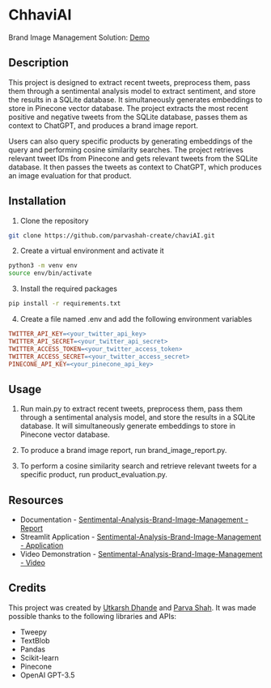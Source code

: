 # ChhaviAI  
Brand Image Management Solution: [Demo](https://parvashah-create-chhavi-streamlit-app-7izrgq.streamlit.app/)

## Description
This project is designed to extract recent tweets, preprocess them, pass them through a sentimental analysis model to extract sentiment, and store the results in a SQLite database. It simultaneously generates embeddings to store in Pinecone vector database. The project extracts the most recent positive and negative tweets from the SQLite database, passes them as context to ChatGPT, and produces a brand image report.

Users can also query specific products by generating embeddings of the query and performing cosine similarity searches. The project retrieves relevant tweet IDs from Pinecone and gets relevant tweets from the SQLite database. It then passes the tweets as context to ChatGPT, which produces an image evaluation for that product.

## Installation
1. Clone the repository
```bash
git clone https://github.com/parvashah-create/chaviAI.git
```
2. Create a virtual environment and activate it
``` bash
python3 -m venv env
source env/bin/activate
```

3. Install the required packages
``` bash
pip install -r requirements.txt
```
4. Create a file named .env and add the following environment variables
``` makefile
TWITTER_API_KEY=<your_twitter_api_key>
TWITTER_API_SECRET=<your_twitter_api_secret>
TWITTER_ACCESS_TOKEN=<your_twitter_access_token>
TWITTER_ACCESS_SECRET=<your_twitter_access_secret>
PINECONE_API_KEY=<your_pinecone_api_key>
```
## Usage
1. Run main.py to extract recent tweets, preprocess them, pass them through a sentimental analysis model, and store the results in a SQLite database. It will simultaneously generate embeddings to store in Pinecone vector database.

2. To produce a brand image report, run brand_image_report.py.

3. To perform a cosine similarity search and retrieve relevant tweets for a specific product, run product_evaluation.py.

## Resources

- Documentation - [Sentimental-Analysis-Brand-Image-Management - Report](https://codelabs-preview.appspot.com/?file_id=https://docs.google.com/document/d/1gUDWp26tWl7Pfkdf3xpmKN5onOkNFOuHQw6HxB__7ag/edit?usp=sharing#0)
- Streamlit Application - [Sentimental-Analysis-Brand-Image-Management - Application](https://parvashah-create-chhavi-streamlit-app-7izrgq.streamlit.app/)
- Video Demonstration - [Sentimental-Analysis-Brand-Image-Management - Video](https://www.loom.com/share/51edb70b26f64e239bb97a74352b026d)

## Credits
This project was created by [Utkarsh Dhande](https://github.com/utkarshdhande) and [Parva Shah](https://github.com/parvashah-create). It was made possible thanks to the following libraries and APIs:

- Tweepy
- TextBlob
- Pandas
- Scikit-learn
- Pinecone
- OpenAI GPT-3.5
